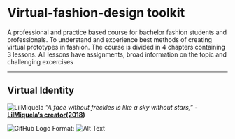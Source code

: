 # Virtual-fashion-design toolkit
A professional and practice based course for bachelor fashion students and professionals. 
To understand and experience best methods of creating virtual prototypes in fashion. 
The course is divided in 4 chapters containing 3 lessons. 
All lessons have assignments, broad information on the topic and challenging excercises
___
## Virtual Identity
![LilMiquela](https://static1.squarespace.com/static/5508152ee4b0115fc60c2e8a/55521072e4b0a69c09152aca/5ad0b85a1ae6cf72ec317027/1524083788097/lil+miquela.png?format=1500w)
*”A face without freckles is like a sky without stars,”* **- [LilMiquela’s creator(2018)](https://www.instagram.com/darth_bador/)**


![GitHub Logo](/images/logo.png)
Format: ![Alt Text](https://www.youtube.com/watch?v=eg-Mg55M5QQ)



